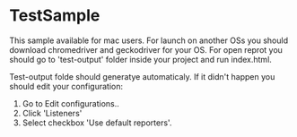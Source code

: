 # TestSample
This sample available for mac users. For launch on another OSs you should download chromedriver and geckodriver for your OS.
For open reprot you should go to 'test-output' folder inside your project and run index.html.

Test-output folde should generatye automaticaly. If it didn't happen you should edit your configuration:

1. Go to Edit configurations..
2. Click 'Listeners'
3. Select checkbox 'Use default reporters'.
